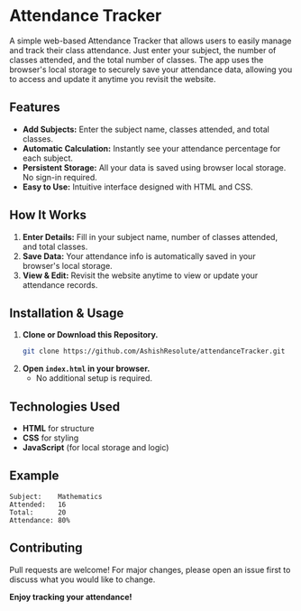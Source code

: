 # Attendance Tracker

A simple web-based Attendance Tracker that allows users to easily manage and track their class attendance. Just enter your subject, the number of classes attended, and the total number of classes. The app uses the browser's local storage to securely save your attendance data, allowing you to access and update it anytime you revisit the website.

## Features

- **Add Subjects:** Enter the subject name, classes attended, and total classes.
- **Automatic Calculation:** Instantly see your attendance percentage for each subject.
- **Persistent Storage:** All your data is saved using browser local storage. No sign-in required.
- **Easy to Use:** Intuitive interface designed with HTML and CSS.

## How It Works

1. **Enter Details:** Fill in your subject name, number of classes attended, and total classes.
2. **Save Data:** Your attendance info is automatically saved in your browser's local storage.
3. **View & Edit:** Revisit the website anytime to view or update your attendance records.

## Installation & Usage

1. **Clone or Download this Repository.**
   ```bash
   git clone https://github.com/AshishResolute/attendanceTracker.git
   ```
2. **Open `index.html` in your browser.**
   - No additional setup is required.

## Technologies Used

- **HTML** for structure
- **CSS** for styling
- **JavaScript** (for local storage and logic)

## Example

```
Subject:    Mathematics
Attended:   16
Total:      20
Attendance: 80%
```

## Contributing

Pull requests are welcome! For major changes, please open an issue first to discuss what you would like to change.



**Enjoy tracking your attendance!**
